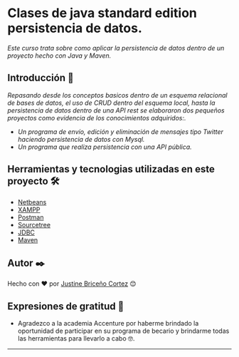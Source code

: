 # Clases de java standard edition persistencia de datos.

_Este curso trata sobre como aplicar la persistencia de datos dentro de un proyecto hecho con Java y Maven._

## Introducción 🚀

_Repasando desde los conceptos basicos dentro de un esquema relacional de bases de datos, el uso de CRUD dentro del esquema local, hasta la persistencia de datos dentro de una API rest se elaboraron dos pequeños proyectos como evidencia de los conocimientos adquiridos:._

* _Un programa de envío, edición y eliminación de mensajes tipo Twitter haciendo persistencia de datos con Mysql._
* _Un programa que realiza persistencia con una API pública._

## Herramientas y tecnologias utilizadas en este proyecto 🛠️

* [Netbeans](https://netbeans.apache.org/download/index.html)
* [XAMPP](https://www.apachefriends.org/es/download.html)
* [Postman](https://www.postman.com/downloads/)
* [Sourcetree](https://sourcetreeapp.com)
* [JDBC](https://dev.mysql.com/downloads/connector/j/)
* [Maven](https://maven.apache.org/download.cgi)

## Autor ✒️
Hecho con ❤️ por [Justine Briceño Cortez](https://github.com/Jazztineb) 😊

## Expresiones de gratitud 🎁

* Agradezco a la academia Accenture por haberme brindado la oportunidad de participar en su programa de becario y brindarme todas las herramientas para llevarlo a cabo 🤓.
---
